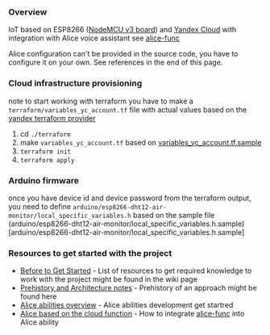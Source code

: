 ### Overview
IoT based on ESP8266 ([NodeMCU v3 board](http://www.nodemcu.com/index_cn.html)) and [Yandex Cloud](https://cloud.yandex.ru/) 
with integration with Alice voice assistant see [alice-func](terraform/cloud-functions/alice-func)

Alice configuration can't be provided in the source code, you have to configure it on your own. See references in the end of this page.

### Cloud infrastructure provisioning

note to start working with terraform you have to make a `terraform/variables_yc_account.tf`
file with actual values based on the [yandex terraform provider](https://registry.terraform.io/providers/yandex-cloud/yandex/latest/docs)

1. cd `./terraform`
1. make `variables_yc_account.tf` based on [variables_yc_account.tf.sample](terraform/variables_yc_account.tf)
1. `terraform init`
1. `terraform apply`

### Arduino firmware

once you have device id and device password from the terraform output,
you need to define `arduino/esp8266-dht12-air-monitor/local_specific_variables.h`
based on the sample file (arduino/esp8266-dht12-air-monitor/local_specific_variables.h.sample)[arduino/esp8266-dht12-air-monitor/local_specific_variables.h.sample]

### Resources to get started with the project
* [Before to Get Started](../../wiki/Before-to-Get-Started) - List of resources to get required knowledge to work with the project might be found in the wiki page
* [Prehistory and Architecture notes](../../wiki/Prehistory-and-Architecture-notes) - Prehistory of an approach might be found here
* [Alice abilities overview](https://yandex.ru/dev/dialogs/alice/doc/about.html) - Alice abilities development get startred
* [Alice based on the cloud function](https://yandex.ru/dev/dialogs/alice/doc/deploy-ycloud-function.html) - How to integrate [alice-func](terraform/cloud-functions/alice-func) into Alice ability

